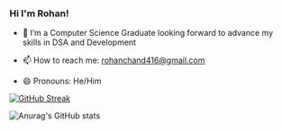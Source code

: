 ### Hi I'm Rohan!

- 🔭 I’m a Computer Science Graduate looking forward to advance my skills in DSA and Development

- 📫 How to reach me: rohanchand416@gmail.com
- 😄 Pronouns: He/Him


[![GitHub Streak](https://github-readme-streak-stats.herokuapp.com?user=rohan416&theme=transparent&hide_border=true&border_radius=4&date_format=j%20M%5B%20Y%5D&card_width=489)](https://git.io/streak-stats)


![Anurag's GitHub stats](https://github-readme-stats.vercel.app/api?username=rohan416&theme=dark&show_icons=true?theme=gotham)




